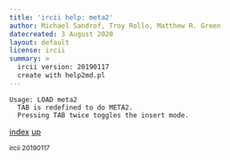 ```yaml
---
title: 'ircii help: meta2'
author: Michael Sandrof, Troy Rollo, Matthew R. Green
datecreated: 3 August 2020
layout: default
license: ircii
summary: >
  ircii version: 20190117
  create with help2md.pl
---
```

```
Usage: LOAD meta2
  TAB is redefined to do META2.
  Pressing TAB twice toggles the insert mode.
```

[index](index.html)
[up](..)

<small> ircii 20190117 </small>
